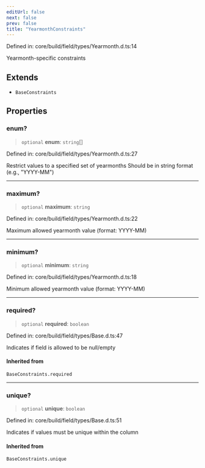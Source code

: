 ```yaml
---
editUrl: false
next: false
prev: false
title: "YearmonthConstraints"
---
```


Defined in: core/build/field/types/Yearmonth.d.ts:14

Yearmonth-specific constraints

## Extends

- `BaseConstraints`

## Properties

### enum?

> `optional` **enum**: `string`[]

Defined in: core/build/field/types/Yearmonth.d.ts:27

Restrict values to a specified set of yearmonths
Should be in string format (e.g., "YYYY-MM")

***

### maximum?

> `optional` **maximum**: `string`

Defined in: core/build/field/types/Yearmonth.d.ts:22

Maximum allowed yearmonth value (format: YYYY-MM)

***

### minimum?

> `optional` **minimum**: `string`

Defined in: core/build/field/types/Yearmonth.d.ts:18

Minimum allowed yearmonth value (format: YYYY-MM)

***

### required?

> `optional` **required**: `boolean`

Defined in: core/build/field/types/Base.d.ts:47

Indicates if field is allowed to be null/empty

#### Inherited from

`BaseConstraints.required`

***

### unique?

> `optional` **unique**: `boolean`

Defined in: core/build/field/types/Base.d.ts:51

Indicates if values must be unique within the column

#### Inherited from

`BaseConstraints.unique`
